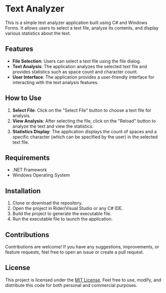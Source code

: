 # Text Analyzer

This is a simple text analyzer application built using C# and Windows Forms. It allows users to select a text file, analyze its contents, and display various statistics about the text.

## Features

- **File Selection**: Users can select a text file using the file dialog.
- **Text Analysis**: The application analyzes the selected text file and provides statistics such as space count and character count.
- **User Interface**: The application provides a user-friendly interface for interacting with the text analysis features.

## How to Use

1. **Select File**: Click on the "Select File" button to choose a text file for analysis.
2. **View Analysis**: After selecting the file, click on the "Reload" button to analyze the text and view the statistics.
3. **Statistics Display**: The application displays the count of spaces and a specific character (which can be specified by the user) in the selected text file.

## Requirements

- .NET Framework
- Windows Operating System

## Installation

1. Clone or download the repository.
2. Open the project in Rider/Visual Studio or any C# IDE.
3. Build the project to generate the executable file.
4. Run the executable file to launch the application.

## Contributions

Contributions are welcome! If you have any suggestions, improvements, or feature requests, feel free to open an issue or create a pull request.

## License

This project is licensed under the [MIT License](LICENSE). Feel free to use, modify, and distribute this code for both personal and commercial purposes.
